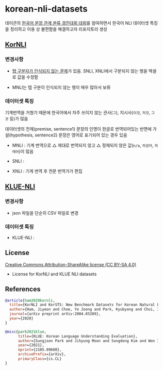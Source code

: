 # korean-nli-datasets

데이콘의 [한국어 문장 관계 분류 경진대회 대회](https://dacon.io/competitions/official/235875/overview/description)를 참여하면서 한국어 NLI 데이터셋 특징을 정리하고 이용 상 불편함을 해결하고자 리포지토리 생성

## [KorNLI](https://github.com/kakaobrain/KorNLUDatasets)
### 변경사항
- [탭 구분자가 인식되지 않는 문제](https://github.com/kakaobrain/KorNLUDatasets/issues/4)가 있음. SNLI, XNLI에서 구분되지 않는 행을 엑셀로 값을 수정함

- MNLI는 탭 구분이 인식되지 않는 행이 매우 많아서 보류


<!---
  | | 예시 문장 | 변경된 예시 문장 |
  | --- | --- | --- |
  | 전제 문장 | 데이비슨은 스콘의 발음을 '뼈'와 운을 맞추기 위해 채택해서는 안 된다. | 없음 |
  | 가설 문장 | Davidson은 스콘과 뼈가 운을 맞춰야 한다고 믿지 않는다. | 데이비슨은 스콘과 뼈가 운을 맞춰야 한다고 믿지 않는다. |

--->

### 데이터셋 특징

기계번역을 거쳤기 때문에 한국어에서 자주 쓰이지 않는 관사(`그`), 지시사(`이것`, `저것`, `그것` 등)가 많음

데이터셋의 전제(premise, sentence1) 문장의 인명이 한글로 번역되어있는 반면에 가설(hypothesis, sentence2) 문장은 영어로 표기되어 있는 경우 있음

- MNLI : 기계 번역으로 △ 제대로 번역되지 않고 △ 정제되지 않은 값(`n/a`, `의성어`, `의태어`)이 많음

- SNLI : 

- XNLI : 기계 번역 후 전문 번역가가 편집


## [KLUE-NLI](https://github.com/KLUE-benchmark/KLUE)
### 변경사항
- json 파일을 단순히 CSV 파일로 변경

### 데이터셋 특징
- KLUE-NLI : 


## License
[Creative Commons Attribution-ShareAlike license (CC BY-SA 4.0)](http://creativecommons.org/licenses/by-sa/4.0/)
- License for KorNLI and KLUE NLI datasets


## References
```bibtex
@article{ham2020kornli,
  title={KorNLI and KorSTS: New Benchmark Datasets for Korean Natural Language Understanding},
  author={Ham, Jiyeon and Choe, Yo Joong and Park, Kyubyong and Choi, Ilji and Soh, Hyungjoon},
  journal={arXiv preprint arXiv:2004.03289},
  year={2020}
}

@misc{park2021klue,
      title={KLUE: Korean Language Understanding Evaluation},
      author={Sungjoon Park and Jihyung Moon and Sungdong Kim and Won Ik Cho and Jiyoon Han and Jangwon Park and Chisung Song and Junseong Kim and Yongsook Song and Taehwan Oh and Joohong Lee and Juhyun Oh and Sungwon Lyu and Younghoon Jeong and Inkwon Lee and Sangwoo Seo and Dongjun Lee and Hyunwoo Kim and Myeonghwa Lee and Seongbo Jang and Seungwon Do and Sunkyoung Kim and Kyungtae Lim and Jongwon Lee and Kyumin Park and Jamin Shin and Seonghyun Kim and Lucy Park and Alice Oh and Jungwoo Ha and Kyunghyun Cho},
      year={2021},
      eprint={2105.09680},
      archivePrefix={arXiv},
      primaryClass={cs.CL}
}
```

